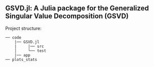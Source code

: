 ## GSVD.jl: A Julia package for the Generalized Singular Value Decomposition (GSVD)

Project structure:
```
── code
    |── GSVD.jl
    |     |── src
    │     └── test
    |── app
── plots_stats
```
